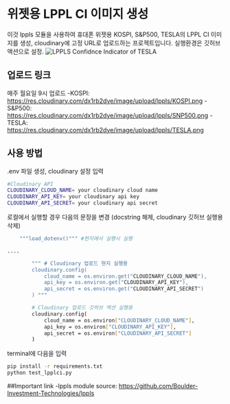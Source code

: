 # 위젯용 LPPL CI 이미지 생성

이것 lppls 모듈을 사용하여 휴대폰 위젯용 KOSPI, S&P500, TESLA의 LPPL CI 이미지를 생성, cloudinary에 고정 URL로 업로드하는 프로젝트입니다.
실행환경은 깃허브 액션으로 설정.
![LPPLS Confidnce Indicator of TESLA](https://res.cloudinary.com/dx1rb2dye/image/upload/lppls/TESLA.png)

## 업로드 링크
매주 월요일 9시 업로드
-KOSPI: https://res.cloudinary.com/dx1rb2dye/image/upload/lppls/KOSPI.png
-S&P500: https://res.cloudinary.com/dx1rb2dye/image/upload/lppls/SNP500.png
-TESLA: https://res.cloudinary.com/dx1rb2dye/image/upload/lppls/TESLA.png

## 사용 방법
.env 파일 생성, cloudinary 설정 입력
```bash
#Cloudinary API
CLOUDINARY_CLOUD_NAME= your cloudinary cloud name
CLOUDINARY_API_KEY= your cloudinary api key
CLOUDINARY_API_SECRET= your cloudinary api secret
```

로컬에서 실행할 경우 다음의 문장을 변경 (docstring 해제, cloudinary 깃허브 실행용 삭제)
```bash
    """load_dotenv()""" #현지에서 실행시 실행

....

        """ # Cloudinary 업로드 현지 실행용
        cloudinary.config(
            cloud_name = os.environ.get("CLOUDINARY_CLOUD_NAME"),
            api_key = os.environ.get("CLOUDINARY_API_KEY"),
            api_secret = os.environ.get("CLOUDINARY_API_SECRET")
        ) """

        # Cloudinary 업로드 깃허브 액션 실행용
        cloudinary.config(
            cloud_name = os.environ["CLOUDINARY_CLOUD_NAME"],
            api_key = os.environ["CLOUDINARY_API_KEY"],
            api_secret = os.environ["CLOUDINARY_API_SECRET"]
        )
```

terminal에 다음을 입력
```bash
pip install -r requirements.txt
python test_lpplci.py
```

##Important link
-lppls module source: https://github.com/Boulder-Investment-Technologies/lppls
